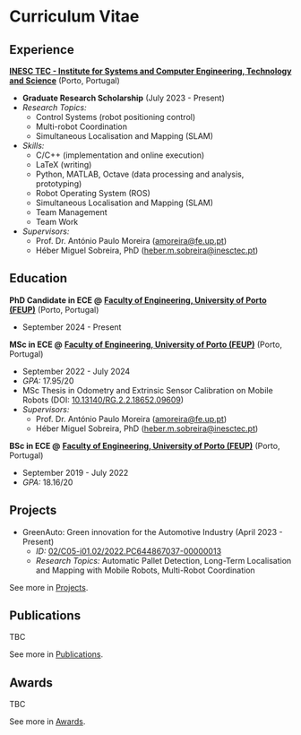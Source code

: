 # Curriculum Vitae

## Experience

**[INESC TEC - Institute for Systems and Computer Engineering, Technology and Science](https://www.inesctec.pt/en/)**
(Porto, Portugal)

- **Graduate Research Scholarship** (July 2023 - Present)
- _Research Topics:_
    - Control Systems (robot positioning control)
    - Multi-robot Coordination
    - Simultaneous Localisation and Mapping (SLAM)
- _Skills:_
    - C/C++ (implementation and online execution)
    - LaTeX (writing)
    - Python, MATLAB, Octave (data processing and analysis, prototyping)
    - Robot Operating System (ROS)
    - Simultaneous Localisation and Mapping (SLAM)
    - Team Management
    - Team Work
- _Supervisors:_
    - Prof. Dr. António Paulo Moreira
      ([amoreira@fe.up.pt](mailto:amoreira@fe.up.pt))
    - Héber Miguel Sobreira, PhD
      ([heber.m.sobreira@inesctec.pt](mailto:heber.m.sobreira@inesctec.pt))

<!-- **Invited Assistant @**
**[Faculty of Engineering, University of Porto (FEUP)](https://sigarra.up.pt/feup/en/)**
(Porto, Portugal)

- September 2021 - August 2023
- _Courses:_
    - Software Design (MSc in ECE) (2021/22 1ºS, 2022/23 1ºS)
    - Industrial Informatics (MSc in ECE) (2021/22 2ºS, 2022/23 2ºS)
- _Supervisors:_
    - Prof. Dr. Armando Jorge Sousa ([asousa@fe.up.pt](mailto:asousa@fe.up.pt))
    - Prof. Dr. Mário Jorge Sousa ([msousa@fe.up.pt](mailto:msousa@fe.up.pt))
    - Prof. Dr. Nuno Flores ([nflores@fe.up.pt](mailto:nflores@fe.up.pt)) -->

## Education

**PhD Candidate in ECE @**
**[Faculty of Engineering, University of Porto (FEUP)](https://sigarra.up.pt/feup/en/)**
(Porto, Portugal)

- September 2024 - Present
<!-- - _GPA:_ ???/20 (curricular courses) -->
<!-- - PhD Thesis in ???
- _Supervisors:_
    - Héber Miguel Sobreira, PhD
      ([heber.m.sobreira@inesctec.pt](mailto:heber.m.sobreira@inesctec.pt)) -->

**MSc in ECE @**
**[Faculty of Engineering, University of Porto (FEUP)](https://sigarra.up.pt/feup/en/)**
(Porto, Portugal)

- September 2022 - July 2024
- _GPA:_ 17.95/20
- MSc Thesis in Odometry and Extrinsic Sensor Calibration on Mobile Robots
  (DOI: [10.13140/RG.2.2.18652.09609](http://dx.doi.org/10.13140/RG.2.2.18652.09609))
- _Supervisors:_
    - Prof. Dr. António Paulo Moreira
      ([amoreira@fe.up.pt](mailto:amoreira@fe.up.pt))
    - Héber Miguel Sobreira, PhD
      ([heber.m.sobreira@inesctec.pt](mailto:heber.m.sobreira@inesctec.pt))

**BSc in ECE @**
**[Faculty of Engineering, University of Porto (FEUP)](https://sigarra.up.pt/feup/en/)**
(Porto, Portugal)

- September 2019 - July 2022
- _GPA:_ 18.16/20

## Projects

- GreenAuto: Green innovation for the Automotive Industry
  (April 2023 - Present)
    - _ID:_
      [02/C05-i01.02/2022.PC644867037-00000013](https://transparencia.gov.pt/en/fundos-europeus/prr/beneficiarios-projetos/projeto/02/C05-i01.02/2022.PC644867037-00000013/)
    - _Research Topics:_
      Automatic Pallet Detection,
      Long-Term Localisation and Mapping with Mobile Robots,
      Multi-Robot Coordination

See more in [Projects](projects.md).

## Publications

TBC

See more in [Publications](publications.md).

## Awards

TBC

See more in [Awards](awards.md).
